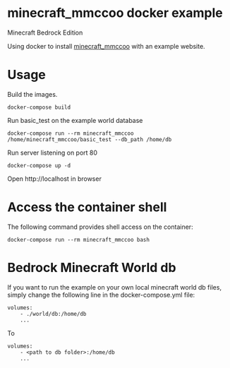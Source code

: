 # minecraft_mmccoo docker example
Minecraft Bedrock Edition

Using docker to install [minecraft_mmccoo](https://github.com/mmccoo/minecraft_mmccoo) with an example website. 

# Usage
Build the images.

    docker-compose build
    
Run basic_test on the example world database

    docker-compose run --rm minecraft_mmccoo /home/minecraft_mmccoo/basic_test --db_path /home/db
    
Run server listening on port 80

    docker-compose up -d
    
Open http://localhost in browser

# Access the container shell
The following command provides shell access on the container:

    docker-compose run --rm minecraft_mmccoo bash
    
# Bedrock Minecraft World db
If you want to run the example on your own local minecraft world db files, simply change the following line in the docker-compose.yml file:

    volumes: 
        - ./world/db:/home/db
        ...

To

    volumes: 
        - <path to db folder>:/home/db
        ...
